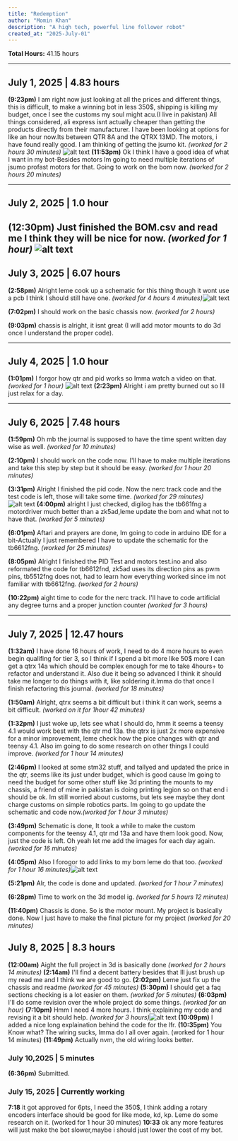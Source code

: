 ```yaml
---
title: "Redemption"
author: "Momin Khan"
description: "A high tech, powerful line follower robot"
created_at: "2025-July-01"
---
```


**Total Hours:** 41.15 hours

---

## July 1, 2025 | 4.83 hours

**(9:23pm)** I am right now just looking at all the prices and different things, this is difficult, to make a winning bot in less 350$, shipping is killing my budget, once I see the customs my soul might acu.(I live in pakistan) All things considered, ali express isnt actually cheaper than getting the products directly from their manufacturer. I have been looking at options for like an hour now.Its between QTR 8A and the QTRX 13MD. The motors, i have found really good. I am thinking of getting the jsumo kit. *(worked for 2 hours 30 minutes)*
![alt text](Journal-pics/image.png)
**(11:53pm)** Ok I think I have a good idea of what I want in my bot-Besides motors Im going to need multiple iterations of jsumo profast motors for that. Going to work on the bom now. *(worked for 2 hours 20 minutes)*

---

## July 2, 2025 | 1.0 hour  

**(12:30pm)** Just finished the BOM.csv and read me I think they will be nice for now. *(worked for 1 hour)*
![alt text](Journal-pics/image-2.png)
---

## July 3, 2025 | 6.07 hours

**(2:58pm)** Alright leme cook up a schematic for this thing though it wont use a pcb I think I should still have one. *(worked for 4 hours 4 minutes)*![alt text](Journal-pics/image-1.png)

**(7:02pm)** I should work on the basic chassis now. *(worked for 2 hours)*

**(9:03pm)** chassis is alright, it isnt great (I will add motor mounts to do 3d once I understand the proper code).

---

## July 4, 2025 | 1.0 hour

**(1:01pm)** I forgor how qtr and pid works so Imma watch a video on that. *(worked for 1 hour)*
![alt text](Journal-pics/image-3.png)
**(2:23pm)** Alright i am pretty burned out so Ill just relax for a day.

---

## July 6, 2025 | 7.48 hours

**(1:59pm)** Oh mb the journal is supposed to have the time spent written day wise as well. *(worked for 10 minutes)*

**(2:10pm)** I should work on the code now. I'll have to make multiple iterations and take this step by step but it should be easy. *(worked for 1 hour 20 minutes)*

**(3:31pm)** Alright I finished the pid code. Now the nerc track code and the test code is left, those will take some time. *(worked for 29 minutes)*
![alt text](Journal-pics/image-4.png)
**(4:00pm)** alright I just checked, digilog has the tb661fng a motordriver much better than a zk5ad,leme update the bom and what not to have that. *(worked for 5 minutes)*

**(6:01pm)** Aftari and prayers are done, Im going to code in arduino IDE for a bit-Actually I just remembered I have to update the schematic for the tb6612fng. *(worked for 25 minutes)*

**(8:05pm)** Alright I finished the PID Test and motors test.ino and also reformated the code for tb6612fnd, zk5ad uses its direction pins as pwm pins, tb5512fng does not, had to learn how everything worked since im not familiar with tb6612fng. *(worked for 2 hours)*

**(10:22pm)** aight time to code for the nerc track. I'll have to code artificial any degree turns and a proper junction counter *(worked for 3 hours)*

---

## July 7, 2025 | 12.47 hours

**(1:32am)** I have done 16 hours of work, I need to do 4 more hours to even begin qualifing for tier 3, so I think if I spend a bit more like 50$ more I can get a qtrx 14a which should be complex enough for me to take 4hours+ to refactor and understand it. Also due it being so advanced I think it should take me longer to do things with it, like soldering it.Imma do that once I finish refactoring this journal.
*(worked for 18 minutes)*

**(1:50am)** Alright, qtrx seems a bit difficult but i think it can work, seems a bit difficult.
*(worked on it for 1hour 42 minutes)*

**(1:32pm)** I just woke up, lets see what I should do, hmm it seems a teensy 4.1 would work best with the qtr md 13a. the qtrx is just 2x more expensive for a minor improvement, leme check how the pice changes with qtr and teensy 4.1. Also im going to do some research on other things I could improve.
*(worked for 1 hour 14 minutes)*

**(2:46pm)** I looked at some stm32 stuff, and tallyed and updated the price in the qtr, seems like its just under budget, which is good cause Im going to need the budget for some other stuff like 3d printing the mounts to my chassis, a friend of mine in pakistan is doing printing legion so on that end i should be ok. Im still worried about customs, but lets see maybe they dont charge customs on simple robotics parts. Im going to go update the schematic and code now.*(worked for 1 hour 3 minutes)*

**(3:49pm)** Schematic is done, It took a while to make the custom components for the teensy 4.1, qtr md 13a and have them look good. Now, just the code is left. Oh yeah let me add the images for each day again. *(worked for 16 minutes)*

**(4:05pm)** Also I forogor to add links to my bom leme do that too. *(worked for 1 hour 16 minutes)*![alt text](Journal-pics/image-5.png)

**(5:21pm)** Alr, the code is done and updated. *(worked for 1 hour 7 minutes)*

**(6:28pm)** Time to work on the 3d model ig. *(worked for 5 hours 12 minutes)*

**(11:40pm)** Chassis is done. So is the motor mount. My project is basically done. Now I just have to make the final picture for my project *(worked for 20 minutes)*

## July 8, 2025 | 8.3 hours

**(12:00am)** Aight the full project in 3d is basically done *(worked for 2 hours 14 minutes)*
**(2:14am)** I'll find a decent battery besides that Ill just brush up my read me and I think we are good to go.
**(2:02pm)** Leme just fix up the chassis and readme *(worked for 45 minutes)*
**(5:30pm)** I should get a faq sections checking is a lot easier on them. *(worked for 5 minutes)*
**(6:03pm)** I'll do some revision over the whole project do some things. *(worked for an hour)*
**(7:10pm)** Hmm I need 4 more hours. I think explaining my code and revising it a bit should help. *(worked for 3 hours)*![alt text](Track.png)
**(10:09pm)** I added a nice long explaination behind the code for the lfr.
**(10:35pm)** You Know what? The wiring sucks, Imma do I all over again. (worked for 1 hour 14 minutes)
**(11:49pm)** Actually nvm, the old wiring looks better.

### July 10,2025 | 5 minutes

**(6:36pm)** Submitted.

### July 15, 2025 | Currently working

**7:18** it got approved for 6pts, I need the 350$, I think adding a rotary encoders interface should be good for like mode, kd, kp. Leme do some research on it. (worked for 1 hour 30 minutes)
**10:33** ok any more features will just make the bot slower,maybe i should just lower the cost of my bot.
